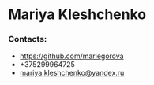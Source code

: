 # Mariya Kleshchenko
### Contacts: 
* https://github.com/mariegorova 
* +375299964725
* mariya.kleshchenko@yandex.ru